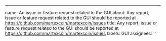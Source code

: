 ---
name: An issue or feature request related to the GUI
about: Any report, issue or feature request related to the GUI should be reported at https://github.com/martexcoin/martexcoin/issues
title: Any report, issue or feature request related to the GUI should be reported at https://github.com/martexcoin/martexcoin/issues
labels: GUI
assignees: ''
